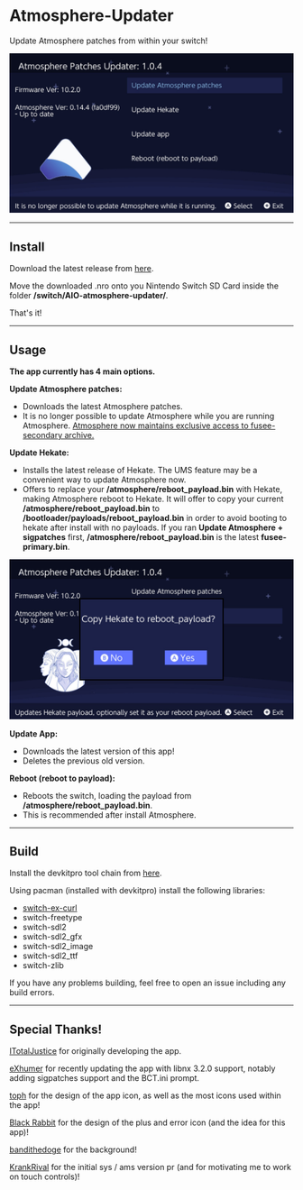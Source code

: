 # Atmosphere-Updater

Update Atmosphere patches from within your switch!

![Img](images/example.jpg)

----

## Install

Download the latest release from [here](https://github.com/JackInTheShop/AIO-atmosphere-updater/releases).

Move the downloaded .nro onto you Nintendo Switch SD Card inside the folder **/switch/AIO-atmosphere-updater/**.

That's it!

----

## Usage

__**The app currently has 4 main options.**__

**Update Atmosphere patches:**

* Downloads the latest Atmosphere patches. 
* It is no longer possible to update Atmosphere while you are running Atmosphere. [Atmosphere now maintains exclusive access to fusee-secondary archive.](https://github.com/Atmosphere-NX/Atmosphere/commit/5b02c77400e8551199fefdbc36b1eb3ff86374dc)

**Update Hekate:**

* Installs the latest release of Hekate. The UMS feature may be a convenient way to update Atmosphere now.
* Offers to replace your **/atmosphere/reboot_payload.bin** with Hekate, making Atmosphere reboot to Hekate. It will offer to copy your current **/atmosphere/reboot_payload.bin** to **/bootloader/payloads/reboot_payload.bin** in order to avoid booting to hekate after install with no payloads. If you ran **Update Atmosphere + sigpatches** first, **/atmosphere/reboot_payload.bin** is the latest **fusee-primary.bin**.

![Img](images/reboot_hekate.jpg)

**Update App:**

* Downloads the latest version of this app!
* Deletes the previous old version.

**Reboot (reboot to payload):**

* Reboots the switch, loading the payload from **/atmosphere/reboot_payload.bin**.
* This is recommended after install Atmosphere.

----

## Build

Install the devkitpro tool chain from [here](https://devkitpro.org/wiki/Getting_Started).

 Using pacman (installed with devkitpro) install the following libraries:
* [switch-ex-curl](https://www.github.com/eXhumer/switch-ex-curl/)
* switch-freetype
* switch-sdl2
* switch-sdl2_gfx
* switch-sdl2_image
* switch-sdl2_ttf
* switch-zlib

If you have any problems building, feel free to open an issue including any build errors.
 
----

## Special Thanks!

[ITotalJustice](ITotalJustice) for originally developing the app.

[eXhumer](eXhumer) for recently updating the app with libnx 3.2.0 support, notably adding sigpatches support and the BCT.ini prompt. 

[toph](https://github.com/sudot0ph) for the design of the app icon, as well as the most icons used within the app!

[Black Rabbit](https://github.com/BlackRabbit22) for the design of the plus and error icon (and the idea for this app)!

[bandithedoge](https://github.com/bandithedoge) for the background!

[KrankRival](https://github.com/KranKRival) for the initial sys / ams version pr (and for motivating me to work on touch controls)!

